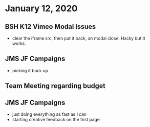 # January 12, 2020

## BSH K12 Vimeo Modal Issues
- clear the iframe src, then put it back, on modal close. Hacky but it works. 

## JMS JF Campaigns
- picking it back up

## Team Meeting regarding budget

## JMS JF Campaigns
- just doing everything as fast as I can
- starting creative feedback on the first page